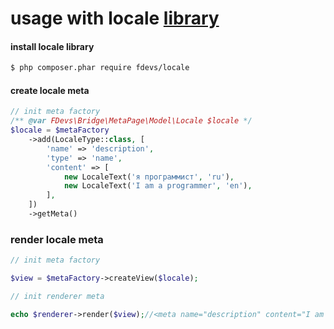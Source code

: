 usage with locale [library](https://github.com/4devs/locale)
============================================================

#### install locale library

``` bash
$ php composer.phar require fdevs/locale
```

#### create locale meta
```php
// init meta factory
/** @var FDevs\Bridge\MetaPage\Model\Locale $locale */
$locale = $metaFactory
    ->add(LocaleType::class, [
        'name' => 'description',
        'type' => 'name',
        'content' => [
            new LocaleText('я программист', 'ru'),
            new LocaleText('I am a programmer', 'en'),
        ],
    ])
    ->getMeta()
```

### render locale meta

```php
// init meta factory

$view = $metaFactory->createView($locale);

// init renderer meta

echo $renderer->render($view);//<meta name="description" content="I am a programmer"/>
```